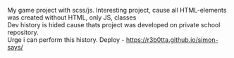 My game project with scss/js. Interesting project, cause all HTML-elements was created without HTML, only JS, classes <br> Dev history is hided cause thats project was developed on private school repository. <br> Urge i can perform this history. Deploy - https://r3b0tta.github.io/simon-says/

